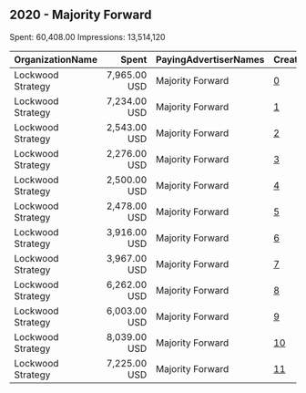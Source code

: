 ## 2020 - Majority Forward 
Spent: 60,408.00
Impressions: 13,514,120

|OrganizationName|Spent|PayingAdvertiserNames|CreativeUrls|Impressions|Genders|AgeBrackets|CountryCodes|BillingAddresses|CandidateBallotInformation|
|:---|---:|:---|:---|---:|:---|:---|:---|:---|:---|
|Lockwood Strategy|7,965.00 USD|Majority Forward|[0](https://www.snap.com/political-ads/asset/312d3856e8c7858d3cb1692c34bcbe992fd2c1be0d4b3660f6581f2e4a03d701?mediaType=png)|3,109,963||18-35|united states|"1140 3rd St. NW,Washington,20002,US"||
|Lockwood Strategy|7,234.00 USD|Majority Forward|[1](https://www.snap.com/political-ads/asset/8d76ea3a8596b4ef568db8f7563df00d36a4251f3a25c649880417378048ee08?mediaType=png)|2,825,161||18-35|united states|"1140 3rd St. NW,Washington,20002,US"||
|Lockwood Strategy|2,543.00 USD|Majority Forward|[2](https://www.snap.com/political-ads/asset/cde2b7b48732557c0614df7eb5f12f24bda051c4d978ac13bf29c9076029dad2?mediaType=png)|1,268,113||18-35|united states|"1140 3rd St. NW,Washington,20002,US"||
|Lockwood Strategy|2,276.00 USD|Majority Forward|[3](https://www.snap.com/political-ads/asset/1e2b503652d645448b8b9476e99ed9013d0ae31a58a79ee367837a7b335fa6ec?mediaType=png)|1,134,780||18-35|united states|"1140 3rd St. NW,Washington,20002,US"||
|Lockwood Strategy|2,500.00 USD|Majority Forward|[4](https://www.snap.com/political-ads/asset/7c62124f0121f763b1399af9097ca9f0b89c5799e32b2edb6691e7736d288799?mediaType=png)|1,134,367||18-35|united states|"1140 3rd St. NW,Washington,20002,US"||
|Lockwood Strategy|2,478.00 USD|Majority Forward|[5](https://www.snap.com/political-ads/asset/58762a7e5b4668f1f06d74973c21be4dc990c4d24112fc0ef1b3437f9bb32b6a?mediaType=png)|1,123,903||18-35|united states|"1140 3rd St. NW,Washington,20002,US"||
|Lockwood Strategy|3,916.00 USD|Majority Forward|[6](https://www.snap.com/political-ads/asset/3828e34e902b3bf5fc124bf2f625fbe4c24934b73f57ce1af161714f71341436?mediaType=mp4)|556,897||25+|united states|"1140 3rd St. NW,Washington,20002,US"||
|Lockwood Strategy|3,967.00 USD|Majority Forward|[7](https://www.snap.com/political-ads/asset/75cddaf7f4844a08240ec1917e5929551d7e9f62f5bb3545c1318b6cef663966?mediaType=mp4)|517,226||25+|united states|"1140 3rd St. NW,Washington,20002,US"|Majority Forward|
|Lockwood Strategy|6,262.00 USD|Majority Forward|[8](https://www.snap.com/political-ads/asset/bcc1d8f8d7b1a5517f4ecf08ac8f017ab9f40afa1d56152ecefee48e377d0ad6?mediaType=mp4)|506,394||18-35|united states|"1140 3rd St. NW,Washington,20002,US"|Raphael Warnock|
|Lockwood Strategy|6,003.00 USD|Majority Forward|[9](https://www.snap.com/political-ads/asset/d281b76badfac951d15c29e0215ba89e5ccd79720dad70a33c7f5c9468e61c58?mediaType=mp4)|482,771||18-35|united states|"1140 3rd St. NW,Washington,20002,US"|Raphael Warnock|
|Lockwood Strategy|8,039.00 USD|Majority Forward|[10](https://www.snap.com/political-ads/asset/70e077cf278ee3e8ee02d8676c348c1c2f2412ee3b78f04a330cf5b5fdaec495?mediaType=mp4)|452,164||18-35|united states|"1140 3rd St. NW,Washington,20002,US"|Raphael Warnock|
|Lockwood Strategy|7,225.00 USD|Majority Forward|[11](https://www.snap.com/political-ads/asset/4bfb4e8cd7f3bf9d41a076df2dbf16016b1bece861d4b09db3bce1ef0f151a69?mediaType=mp4)|402,381||18-35|united states|"1140 3rd St. NW,Washington,20002,US"|Raphael Warnock|
